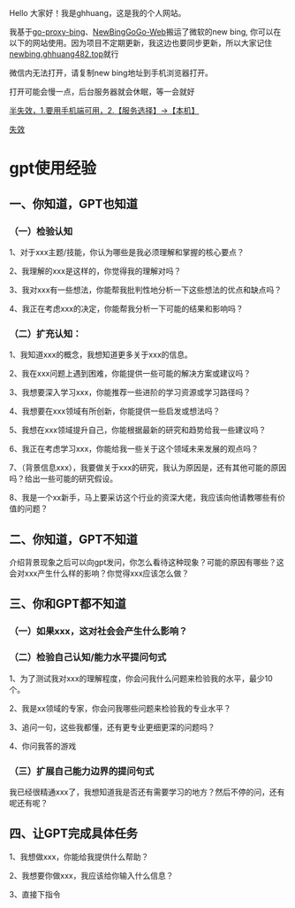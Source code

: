 Hello 大家好！我是ghhuang，这是我的个人网站。

我基于[go-proxy-bing](https://github.com/adams549659584/go-proxy-bingai)、[NewBingGoGo-Web](https://github.com/jianjianai/NewBingGoGo-Web)搬运了微软的new bing, 你可以在以下的网站使用。因为项目不定期更新，我这边也要同步更新，所以大家记住[newbing.ghhuang482.top](https://newbing.ghhuang482.top)就行

微信内无法打开，请复制new bing地址到手机浏览器打开。

打开可能会慢一点，后台服务器就会休眠，等一会就好

[半失效，1.要用手机端可用，2.【服务选择】->【本机】](https://ghhuang483.zeabur.app)

[失效](https://newbinggogo.ghhuang482.top)

# gpt使用经验

## 一、你知道，GPT也知道

### （一）检验认知

1、对于xxx主题/技能，你认为哪些是我必须理解和掌握的核心要点？

2、我理解的xxx是这样的，你觉得我的理解对吗？

3、我对xxx有一些想法，你能帮我批判性地分析一下这些想法的优点和缺点吗？

4、我正在考虑xxx的决定，你能帮我分析一下可能的结果和影响吗？

### （二）扩充认知：

1、我知道xxx的概念，我想知道更多关于xxx的信息。

2、我在xxx问题上遇到困难，你能提供一些可能的解决方案或建议吗？

3、我想要深入学习xxx，你能推荐一些进阶的学习资源或学习路径吗？

4、我想要在xxx领域有所创新，你能提供一些启发或想法吗？

5、我想在xxx领域提升自己，你能根据最新的研究和趋势给我一些建议吗？

6、我正在考虑学习xxx，你能给我一些关于这个领域未来发展的观点吗？

7、（背景信息xxx），我要做关于xxx的研究，我认为原因是，还有其他可能的原因吗？给出一些可能的研究假设。

8、我是一个xx新手，马上要采访这个行业的资深大佬，我应该向他请教哪些有价值的问题？

## 二、你知道，GPT不知道

介绍背景现象之后可以向gpt发问，你怎么看待这种现象？可能的原因有哪些？这会对xxx产生什么样的影响？你觉得xxx应该怎么做？

## 三、你和GPT都不知道

### （一）如果xxx，这对社会会产生什么影响？

### （二）检验自己认知/能力水平提问句式

1、为了测试我对xxx的理解程度，你会问我什么问题来检验我的水平，最少10个。

2、我是xx领域的专家，你会问我哪些问题来检验我的专业水平？

3、追问一句，这些我都懂，还有更专业更细更深的问题吗？

4、你问我答的游戏

### （三）扩展自己能力边界的提问句式

我已经很精通xxx了，我想知道我是否还有需要学习的地方？然后不停的问，还有呢还有呢？

## 四、让GPT完成具体任务

1、我想做xxx，你能给我提供什么帮助？

2、我想要你做xxx，我应该给你输入什么信息？

3、直接下指令
